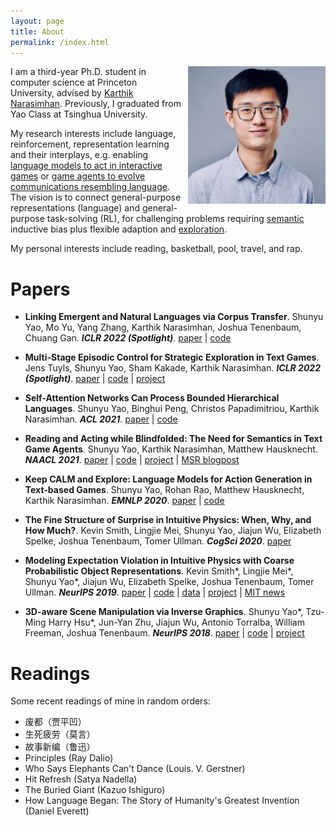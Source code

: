 ```yaml
---
layout: page
title: About
permalink: /index.html
---
```


<img style="float:right; padding-left:10px" src="images/self.jpeg" width="220" height="220">

I am a third-year Ph.D. student in computer science at Princeton University, advised by [Karthik Narasimhan](https://www.cs.princeton.edu/~karthikn/). Previously, I graduated from Yao Class at Tsinghua University.

<!-- My research interests include language, reinforcement, representation learning and their interplays, e.g. enabling language models to act in interactive games [EMNLP'20], or game agents to evolve communications resembling language [ICLR'22 (1)]. 
The vision is to connect general-purpose representations (language) and general-purpose task-solving (RL), for challenging problems requiring semantic [NAACL'21] inductive bias plus flexible adaption and exploration [ICLR'22 (2)].
 -->


My research interests include language, reinforcement, representation learning and their interplays, e.g. enabling [language models to act in interactive games](https://arxiv.org/abs/2010.02903) or [game agents to evolve communications resembling language](http://arxiv.org/abs/2203.13344). 
The vision is to connect general-purpose representations (language) and general-purpose task-solving (RL), for challenging problems requiring [semantic](https://arxiv.org/abs/2103.13552) inductive bias plus flexible adaption and [exploration](https://arxiv.org/abs/2201.01251).


<!-- The goal is twofold: to leverage language priors for grounded and interactive tasks, and to leverage such domains for more functional and  langauge modeling. -->

My personal interests include reading, basketball, pool, travel, and rap. 


# Papers

* **Linking Emergent and Natural Languages via Corpus Transfer**.
Shunyu Yao, Mo Yu, Yang Zhang, Karthik Narasimhan, Joshua Tenenbaum, Chuang Gan. ___ICLR 2022 (Spotlight)___. 
[paper](http://arxiv.org/abs/2203.13344) | 
[code](https://github.com/ysymyth/ec-nl)


- **Multi-Stage Episodic Control for Strategic Exploration in Text Games**.
Jens Tuyls, Shunyu Yao, Sham Kakade, Karthik Narasimhan.
___ICLR 2022 (Spotlight)___.
[paper](https://arxiv.org/abs/2201.01251) | 
[code](https://github.com/princeton-nlp/XTX) | 
[project](https://sites.google.com/princeton.edu/xtx)


- **Self-Attention Networks Can Process Bounded Hierarchical Languages**.
Shunyu Yao, Binghui Peng, Christos Papadimitriou, Karthik Narasimhan.
___ACL 2021___. 
[paper](https://arxiv.org/abs/2105.11115) | 
[code](https://github.com/princeton-nlp/dyck-transformer)

- **Reading and Acting while Blindfolded: The Need for Semantics in Text Game Agents**.
Shunyu Yao, Karthik Narasimhan, Matthew Hausknecht.
___NAACL 2021___. 
[paper](https://arxiv.org/abs/2103.13552) | 
[code](https://github.com/princeton-nlp/blindfold-textgame) |
[project](https://blindfolded.cs.princeton.edu) | 
[MSR blogpost](https://www.microsoft.com/en-us/research/blog/building-stronger-semantic-understanding-into-text-game-reinforcement-learning-agents/)

- **Keep CALM and Explore: Language Models for Action Generation in Text-based Games**.
Shunyu Yao, Rohan Rao, Matthew Hausknecht, Karthik Narasimhan.
___EMNLP 2020___. 
[paper](https://arxiv.org/abs/2010.02903) | 
[code](https://github.com/princeton-nlp/calm-textgame)

- **The Fine Structure of Surprise in Intuitive Physics: When, Why, and How Much?**.
Kevin Smith, Lingjie Mei, Shunyu Yao, Jiajun Wu, Elizabeth Spelke, Joshua Tenenbaum, Tomer Ullman.
___CogSci 2020___.
[paper](https://ysymyth.github.io/papers/surprise_cogsci.pdf)

- **Modeling Expectation Violation in Intuitive Physics with Coarse Probabilistic Object Representations**.
Kevin Smith\*, Lingjie Mei\*, Shunyu Yao\*, Jiajun Wu, Elizabeth Spelke, Joshua Tenenbaum, Tomer Ullman.
___NeurIPS 2019___.
[paper](http://papers.neurips.cc/paper/9100-modeling-expectation-violation-in-intuitive-physics-with-coarse-probabilistic-object-representations.pdf) | 
[code](https://github.com/JerryLingjieMei/ADEPT-Model-Release) | 
[data](https://github.com/JerryLingjieMei/ADEPT-Dataset-Release) |
[project](http://physadept.csail.mit.edu) | 
[MIT news](http://news.mit.edu/2019/adept-ai-machines-laws-physics-1202)

- **3D-aware Scene Manipulation via Inverse Graphics**.
Shunyu Yao\*, Tzu-Ming Harry Hsu\*, Jun-Yan Zhu, Jiajun Wu, Antonio Torralba, William Freeman, Joshua Tenenbaum.
___NeurIPS 2018___.
[paper](https://arxiv.org/abs/1808.09351) | 
[code](https://github.com/ysymyth/3D-SDN) | 
[project](http://3dsdn.csail.mit.edu)


# Readings
Some recent readings of mine in random orders:
* 废都（贾平凹）
* 生死疲劳（莫言）
* 故事新编（鲁迅）
* Principles (Ray Dalio)
* Who Says Elephants Can't Dance (Louis. V. Gerstner)
* Hit Refresh (Satya Nadella)
* The Buried Giant (Kazuo Ishiguro)
* How Language Began: The Story of Humanity's Greatest Invention (Daniel Everett)

<!-- <div id="CALM"></div> -->

<!-- My research interests include language, reinforcement, representation learning and their interplays, e.g. enabling [language models to act in interactive games](#CALM) or [game agents to evolve communications resembling language](#EC).  -->
<!-- The vision is to connect general-purpose representations (language) and general-purpose task-solving (RL) for challenging problems requiring [semantic](#Blindfold) inductive bias and flexible adaption/[exploration](#XTX). -->
